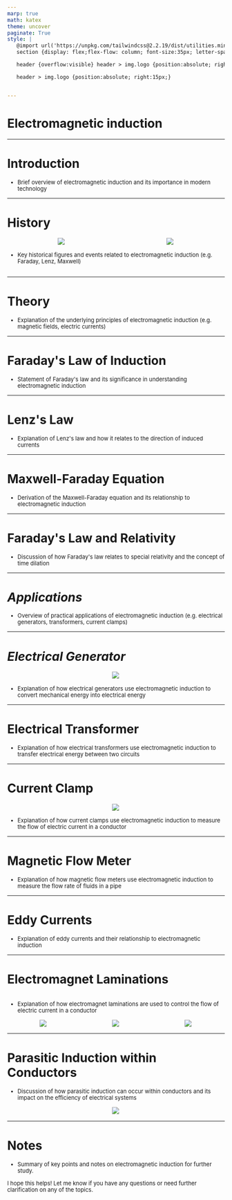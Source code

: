 ```yaml
---
marp: true
math: katex
theme: uncover
paginate: True
style: |
   @import url('https://unpkg.com/tailwindcss@2.2.19/dist/utilities.min.css');
   section {display: flex;flex-flow: column; font-size:35px; letter-spacing:1.4px;}

   header {overflow:visible} header > img.logo {position:absolute; right:15px;}

   header > img.logo {position:absolute; right:15px;}


---
```

<!-- backgroundImage: url('backgrounds/wwwatercolor (9).png') -->
<!-- _class: lead -->

 # Electromagnetic induction

---
<style scoped>p,li {font-size:0.96em}</style>

 # Introduction

- Brief overview of electromagnetic induction and its importance in modern technology

---
<style scoped>p,li {font-size:0.88em}</style>

 # **History**
<div style='flex:1 1 auto; min-height:0;' class="grid grid-cols-8 gap-4">
<div style='display:flex; flex-flow:column; min-height:0;' class="col-span-4">

<div style="display: flex; flex: 1 1 auto; flex-flow: row; min-height: 0"><div style="display: flex; flex: 1 1 auto; justify-content: center;min-height:0;min-width:0; margin-bottom:0.1em;;margin-right:0.15em">
<img style='object-fit: contain; max-height:100%; max-width:100%; background-color: rgba(0,0,0,0);' src='https://upload.wikimedia.org/wikipedia/commons/thumb/1/1c/Induction_experiment.png/260px-Induction_experiment.png'/>
</div>
<div style="display: flex; flex: 1 1 auto; justify-content: center;min-height:0;min-width:0; margin-bottom:0.1em;;margin-right:0.15em">
<img style='object-fit: contain; max-height:100%; max-width:100%; background-color: rgba(0,0,0,0);' src='https://upload.wikimedia.org/wikipedia/commons/thumb/2/2a/Faraday_emf_experiment.svg/260px-Faraday_emf_experiment.svg.png'/>
</div>
</div>

</div>

<div style='display:flex; flex-flow:column; min-height:0;' class="col-span-4">

- Key historical figures and events related to electromagnetic induction (e.g. Faraday, Lenz, Maxwell)
</div>

</div>


---
<style scoped>p,li {font-size:0.96em}</style>

 # Theory
- Explanation of the underlying principles of electromagnetic induction (e.g. magnetic fields, electric currents)


---
<style scoped>p,li {font-size:0.96em}</style>

 # Faraday's Law of Induction
- Statement of Faraday's law and its significance in understanding electromagnetic induction


---
<style scoped>p,li {font-size:0.96em}</style>

 # Lenz's Law

- Explanation of Lenz's law and how it relates to the direction of induced currents

---
<style scoped>p,li {font-size:0.96em}</style>

 # Maxwell-Faraday Equation

- Derivation of the Maxwell-Faraday equation and its relationship to electromagnetic induction

---
<style scoped>p,li {font-size:0.96em}</style>

 # Faraday's Law and Relativity
- Discussion of how Faraday's law relates to special relativity and the concept of time dilation


---
<style scoped>p,li {font-size:0.96em}</style>

 # _Applications_

- Overview of practical applications of electromagnetic induction (e.g. electrical generators, transformers, current clamps)

---
<style scoped>p,li {font-size:0.92em}</style>

 # _Electrical Generator_
<div style="display: flex; flex: 1 1 auto; flex-flow: row; min-height: 0"><div style="display: flex; flex: 1 1 auto; justify-content: center;min-height:0;min-width:0; margin-bottom:0.1em;;margin-right:0.15em">
<img style='object-fit: contain; max-height:100%; max-width:100%; background-color: rgba(0,0,0,0);' src='https://upload.wikimedia.org/wikipedia/commons/thumb/1/11/Spindle.PNG/290px-Spindle.PNG'/>
</div>
</div>

- Explanation of how electrical generators use electromagnetic induction to convert mechanical energy into electrical energy

---
<style scoped>p,li {font-size:0.96em}</style>

 # Electrical Transformer

- Explanation of how electrical transformers use electromagnetic induction to transfer electrical energy between two circuits

---
<style scoped>p,li {font-size:0.92em}</style>

 # Current Clamp
<div style="display: flex; flex: 1 1 auto; flex-flow: row; min-height: 0"><div style="display: flex; flex: 1 1 auto; justify-content: center;min-height:0;min-width:0; margin-bottom:0.1em;;margin-right:0.15em">
<img style='object-fit: contain; max-height:100%; max-width:100%; background-color: rgba(0,0,0,0);' src='https://upload.wikimedia.org/wikipedia/commons/thumb/9/9f/Current_Clamp.jpg/170px-Current_Clamp.jpg'/>
</div>
</div>

- Explanation of how current clamps use electromagnetic induction to measure the flow of electric current in a conductor

---
<style scoped>p,li {font-size:0.96em}</style>

 # Magnetic Flow Meter
- Explanation of how magnetic flow meters use electromagnetic induction to measure the flow rate of fluids in a pipe


---
<style scoped>p,li {font-size:0.96em}</style>

 # Eddy Currents
- Explanation of eddy currents and their relationship to electromagnetic induction


---
<style scoped>p,li {font-size:0.84em}</style>

 # Electromagnet Laminations
<div style='flex:1 1 auto; min-height:0;' class="grid grid-cols-8 gap-4">
<div style='display:flex; flex-flow:column; min-height:0;' class="col-span-4">

- Explanation of how electromagnet laminations are used to control the flow of electric current in a conductor
</div>

<div style='display:flex; flex-flow:column; min-height:0;' class="col-span-4">

<div style="display: flex; flex: 1 1 auto; flex-flow: row; min-height: 0"><div style="display: flex; flex: 1 1 auto; justify-content: center;min-height:0;min-width:0; margin-bottom:0.1em;;margin-right:0.15em">
<img style='object-fit: contain; max-height:100%; max-width:100%; background-color: rgba(0,0,0,0);' src='https://upload.wikimedia.org/wikipedia/commons/thumb/5/51/Hawkins_Electrical_Guide_-_Figure_292_-_Eddy_currents_in_a_solid_armature.jpg/200px-Hawkins_Electrical_Guide_-_Figure_292_-_Eddy_currents_in_a_solid_armature.jpg'/>
</div>
<div style="display: flex; flex: 1 1 auto; justify-content: center;min-height:0;min-width:0; margin-bottom:0.1em;;margin-right:0.15em">
<img style='object-fit: contain; max-height:100%; max-width:100%; background-color: rgba(0,0,0,0);' src='https://upload.wikimedia.org/wikipedia/commons/thumb/2/23/Hawkins_Electrical_Guide_-_Figure_293_-_Armature_core_with_a_few_laminations_showing_effect_on_eddy_currents.jpg/200px-Hawkins_Electrical_Guide_-_Figure_293_-_Armature_core_with_a_few_laminations_showing_effect_on_eddy_currents.jpg'/>
</div>
<div style="display: flex; flex: 1 1 auto; justify-content: center;min-height:0;min-width:0; margin-bottom:0.1em;;margin-right:0.15em">
<img style='object-fit: contain; max-height:100%; max-width:100%; background-color: rgba(0,0,0,0);' src='https://upload.wikimedia.org/wikipedia/commons/thumb/0/06/Small_DC_Motor_pole_laminations_and_overview.jpg/200px-Small_DC_Motor_pole_laminations_and_overview.jpg'/>
</div>
</div>

</div>

</div>


---
<style scoped>p,li {font-size:0.92em}</style>

 # Parasitic Induction within Conductors
- Discussion of how parasitic induction can occur within conductors and its impact on the efficiency of electrical systems
<div style="display: flex; flex: 1 1 auto; flex-flow: row; min-height: 0"><div style="display: flex; flex: 1 1 auto; justify-content: center;min-height:0;min-width:0; margin-bottom:0.1em;;margin-right:0.15em">
<img style='object-fit: contain; max-height:100%; max-width:100%; background-color: rgba(0,0,0,0);' src='https://upload.wikimedia.org/wikipedia/commons/thumb/f/f6/Hawkins_Electrical_Guide_-_Figure_291_-_Formation_of_eddy_currents_in_a_solid_bar_inductor.jpg/200px-Hawkins_Electrical_Guide_-_Figure_291_-_Formation_of_eddy_currents_in_a_solid_bar_inductor.jpg'/>
</div>
</div>


---
<style scoped>p,li {font-size:0.92em}</style>

 # Notes
- Summary of key points and notes on electromagnetic induction for further study.

I hope this helps! Let me know if you have any questions or need further clarification on any of the topics.

